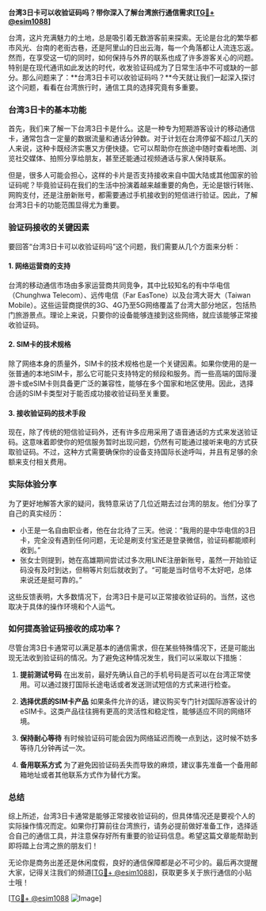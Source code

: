 **台湾3日卡可以收验证码吗？带你深入了解台湾旅行通信需求[[TG💪+ @esim1088](https://t.me/s/esim1088)]**

台湾，这片充满魅力的土地，总是吸引着无数游客前来探索。无论是台北的繁华都市风光、台南的老街古巷，还是阿里山的日出云海，每一个角落都让人流连忘返。然而，在享受这一切的同时，如何保持与外界的联系也成了许多游客关心的问题。特别是在现代通讯如此发达的时代，收发验证码成为了日常生活中不可或缺的一部分。那么问题来了：**台湾3日卡可以收验证码吗？**今天就让我们一起深入探讨这个问题，看看在台湾旅行时，通信工具的选择究竟有多重要。

### 台湾3日卡的基本功能

首先，我们来了解一下台湾3日卡是什么。这是一种专为短期游客设计的移动通信卡，通常包含一定量的数据流量和通话分钟数。对于计划在台湾停留不超过几天的人来说，这种卡既经济实惠又方便快捷。它可以帮助你在旅途中随时查看地图、浏览社交媒体、拍照分享给朋友，甚至还能通过视频通话与家人保持联系。

但是，很多人可能会担心，这样的卡片是否支持接收来自中国大陆或其他国家的验证码呢？毕竟验证码在我们的生活中扮演着越来越重要的角色，无论是银行转账、网购支付，还是注册新账号，都需要通过手机接收到的短信进行验证。因此，了解台湾3日卡的功能范围显得尤为重要。

### 验证码接收的关键因素

要回答“台湾3日卡可以收验证码吗”这个问题，我们需要从几个方面来分析：

#### 1. **网络运营商的支持**
台湾的移动通信市场由多家运营商共同竞争，其中比较知名的有中华电信（Chunghwa Telecom）、远传电信（Far EasTone）以及台湾大哥大（Taiwan Mobile）。这些运营商提供的3G、4G乃至5G网络覆盖了台湾大部分地区，包括热门旅游景点。理论上来说，只要你的设备能够连接到这些网络，就应该能够正常接收验证码。

#### 2. **SIM卡的技术规格**
除了网络本身的质量外，SIM卡的技术规格也是一个关键因素。如果你使用的是一张普通的本地SIM卡，那么它可能只支持特定的频段和服务。而一些高端的国际漫游卡或eSIM卡则具备更广泛的兼容性，能够在多个国家和地区使用。因此，选择合适的SIM卡类型对于能否成功接收验证码至关重要。

#### 3. **接收验证码的技术手段**
现在，除了传统的短信验证码外，还有许多应用采用了语音通话的方式来发送验证码。这意味着即使你的短信服务暂时出现问题，仍然有可能通过接听来电的方式获取验证码。不过，这种方式需要确保你的设备支持国际长途呼叫，并且有足够的余额来支付相关费用。

### 实际体验分享

为了更好地解答大家的疑问，我特意采访了几位近期去过台湾的朋友。他们分享了自己的真实经历：

- 小王是一名自由职业者，他在台北待了三天。他说：“我用的是中华电信的3日卡，完全没有遇到任何问题，无论是刷支付宝还是登录微信，验证码都能顺利收到。”
- 张女士则提到，她在高雄期间尝试过多次用LINE注册新账号，虽然一开始验证码没有及时到达，但稍等片刻后就收到了。“可能是当时信号不太好吧，总体来说还是挺可靠的。”

这些反馈表明，大多数情况下，台湾3日卡是可以正常接收验证码的。当然，这也取决于具体的操作环境和个人运气。

### 如何提高验证码接收的成功率？

尽管台湾3日卡通常可以满足基本的通信需求，但在某些特殊情况下，还是可能出现无法收到验证码的情况。为了避免这种情况发生，我们可以采取以下措施：

1. **提前测试号码**
   在出发前，最好先确认自己的手机号码是否可以在台湾正常使用。可以通过拨打国际长途电话或者发送测试短信的方式来进行检查。

2. **选择优质的SIM卡产品**
   如果条件允许的话，建议购买专门针对国际游客设计的eSIM卡。这类产品往往拥有更高的灵活性和稳定性，能够适应不同的网络环境。

3. **保持耐心等待**
   有时候验证码可能会因为网络延迟而晚一点到达，这时候不妨多等待几分钟再试一次。

4. **备用联系方式**
   为了避免因验证码丢失而导致的麻烦，建议事先准备一个备用邮箱地址或者其他联系方式作为替代方案。

### 总结

综上所述，台湾3日卡通常是能够正常接收验证码的，但具体情况还是要视个人的实际操作情况而定。如果你打算前往台湾旅行，请务必提前做好准备工作，选择适合自己的通信工具，并注意保存好所有重要的验证码信息。希望这篇文章能帮助到即将踏上台湾之旅的朋友们！

无论你是商务出差还是休闲度假，良好的通信保障都是必不可少的。最后再次提醒大家，记得关注我们的频道[[TG💪+ @esim1088](https://t.me/s/esim1088)]，获取更多关于旅行通信的小贴士哦！

[[TG💪+ @esim1088](https://t.me/s/esim1088) ![Image](https://i.postimg.cc/4NQfJmqS/Snipaste-2025-05-13-00-14-12.png)]